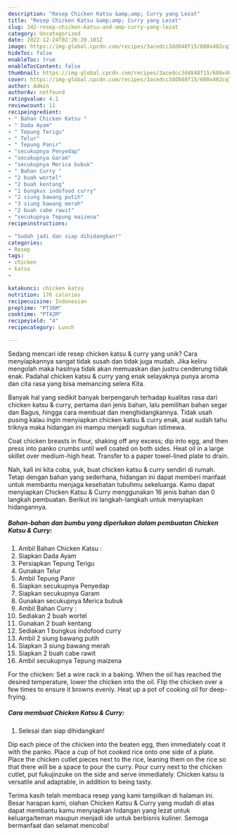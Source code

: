 ```yaml
---
description: "Resep Chicken Katsu &amp;amp; Curry yang Lezat"
title: "Resep Chicken Katsu &amp;amp; Curry yang Lezat"
slug: 342-resep-chicken-katsu-and-amp-curry-yang-lezat
category: Uncategorized
date: 2022-12-24T02:26:20.101Z
image: https://img-global.cpcdn.com/recipes/3acedcc3dd848f15/680x482cq70/chicken-katsu-curry-foto-resep-utama.jpg
hideToc: false
enableToc: true
enableTocContent: false
thumbnail: https://img-global.cpcdn.com/recipes/3acedcc3dd848f15/680x482cq70/chicken-katsu-curry-foto-resep-utama.jpg
cover: https://img-global.cpcdn.com/recipes/3acedcc3dd848f15/680x482cq70/chicken-katsu-curry-foto-resep-utama.jpg
author: Admin
authorAv: notfound
ratingvalue: 4.1
reviewcount: 11
recipeingredient:
- " Bahan Chicken Katsu "
- " Dada Ayam"
- " Tepung Terigu"
- " Telur"
- " Tepung Panir"
- "secukupnya Penyedap"
- "secukupnya Garam"
- "secukupnya Merica bubuk"
- " Bahan Curry "
- "2 buah wortel"
- "2 buah kentang"
- "1 bungkus indofood curry"
- "2 siung bawang putih"
- "3 siung bawang merah"
- "2 buah cabe rawit"
- "secukupnya Tepung maizena"
recipeinstructions:

- "Sudah jadi dan siap dihidangkan!"
categories:
- Resep
tags:
- chicken
- katsu
- 

katakunci: chicken katsu  
nutrition: 176 calories
recipecuisine: Indonesian
preptime: "PT36M"
cooktime: "PT42M"
recipeyield: "4"
recipecategory: Lunch

---
```





Sedang mencari ide resep chicken katsu &amp; curry yang unik? Cara menyiapkannya sangat tidak susah dan tidak juga mudah. Jika keliru mengolah maka hasilnya tidak akan memuaskan dan justru cenderung tidak enak. Padahal chicken katsu &amp; curry yang enak selayaknya punya aroma dan cita rasa yang bisa memancing selera Kita.





Banyak hal yang sedikit banyak berpengaruh terhadap kualitas rasa dari chicken katsu &amp; curry, pertama dari jenis bahan, lalu pemilihan bahan segar dan Bagus, hingga cara membuat dan menghidangkannya. Tidak usah pusing kalau ingin menyiapkan chicken katsu &amp; curry enak,      asal sudah tahu triknya maka hidangan ini mampu menjadi suguhan istimewa.














Coat chicken breasts in flour, shaking off any excess; dip into egg, and then press into panko crumbs until well coated on both sides. Heat oil in a large skillet over medium-high heat. Transfer to a paper towel-lined plate to drain.






Nah, kali ini kita coba, yuk, buat chicken katsu &amp; curry sendiri di rumah. Tetap dengan bahan yang sederhana, hidangan ini dapat memberi manfaat untuk membantu menjaga kesehatan tubuhmu sekeluarga. Kamu dapat menyiapkan Chicken Katsu &amp; Curry menggunakan 16 jenis bahan dan 0 langkah pembuatan. Berikut ini langkah-langkah untuk menyiapkan hidangannya.

<!--inarticleads1-->

##### Bahan-bahan dan bumbu yang diperlukan dalam pembuatan Chicken Katsu &amp; Curry:

1. Ambil  Bahan Chicken Katsu :
1. Siapkan  Dada Ayam
1. Persiapkan  Tepung Terigu
1. Gunakan  Telur
1. Ambil  Tepung Panir
1. Siapkan secukupnya Penyedap
1. Siapkan secukupnya Garam
1. Gunakan secukupnya Merica bubuk
1. Ambil  Bahan Curry :
1. Sediakan 2 buah wortel
1. Gunakan 2 buah kentang
1. Sediakan 1 bungkus indofood curry
1. Ambil 2 siung bawang putih
1. Siapkan 3 siung bawang merah
1. Siapkan 2 buah cabe rawit
1. Ambil secukupnya Tepung maizena


For the chicken: Set a wire rack in a baking. When the oil has reached the desired temperature, lower the chicken into the oil. Flip the chicken over a few times to ensure it browns evenly. Heat up a pot of cooking oil for deep-frying. 

<!--inarticleads2-->

##### Cara membuat Chicken Katsu &amp; Curry:


1. Selesai dan siap dihidangkan!

Dip each piece of the chicken into the beaten egg, then immediately coat it with the panko. Place a cup of hot cooked rice onto one side of a plate. Place the chicken cutlet pieces next to the rice, leaning them on the rice so that there will be a space to pour the curry. Pour curry next to the chicken cutlet, put fukujinzuke on the side and serve immediately. Chicken katsu is versatile and adaptable, in addition to being tasty. 

Terima kasih telah membaca resep yang kami tampilkan di halaman ini. Besar harapan kami, olahan Chicken Katsu &amp; Curry yang mudah di atas dapat membantu kamu menyiapkan hidangan yang lezat untuk keluarga/teman maupun menjadi ide untuk berbisnis kuliner. Semoga bermanfaat dan selamat mencoba!
